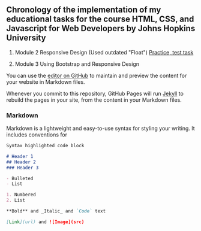 ## Chronology of the implementation of my educational tasks for the course HTML, CSS, and Javascript for Web Developers by Johns Hopkins University

1) Module 2 Responsive Design (Used outdated "Float")
[Practice, test task](https://aboriskaa.github.io/coursera_html_css_js/module2-solution/)

2) Module 3 Using Bootstrap and Responsive Design

You can use the [editor on GitHub](https://github.com/aboriskaa/Coursera_html_css_js/edit/main/README.md) to maintain and preview the content for your website in Markdown files.

Whenever you commit to this repository, GitHub Pages will run [Jekyll](https://jekyllrb.com/) to rebuild the pages in your site, from the content in your Markdown files.

### Markdown

Markdown is a lightweight and easy-to-use syntax for styling your writing. It includes conventions for

```markdown
Syntax highlighted code block

# Header 1
## Header 2
### Header 3

- Bulleted
- List

1. Numbered
2. List

**Bold** and _Italic_ and `Code` text

[Link](url) and ![Image](src)
```

